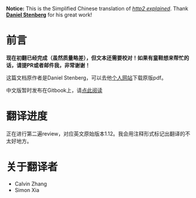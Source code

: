 **Notice:** This is the Simplified Chinese translation of *[http2 explained](http://daniel.haxx.se/http2/)*. Thank **[Daniel Stenberg](http://daniel.haxx.se/)** for his great work!

前言
=======

**现在初翻已经完成（虽然质量略差），但文本还需要校对！如果有童鞋想来帮忙的话，请提PR或者邮件我，非常谢谢！**

这篇文档原作者是Daniel Stenberg，可以去他[个人网站](http://daniel.haxx.se/http2/)下载原版pdf。

中文版暂时发布在Gitbook上，请[点此阅读](https://www.gitbook.com/book/ye11ow/http2-explained/details)

翻译进度
=======
正在进行第二遍review，对应英文原始版本1.12。我会用注释形式标记出翻译的不太好地方。

关于翻译者
=======

* Calvin Zhang
* Simon Xia

